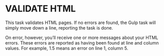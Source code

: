 # VALIDATE HTML
This task validates HTML pages. If no errors are found, the Gulp task will simply move down a line, reporting the task is done.

On error, however, you’ll receive one or more messages about your HTML errors. These errors are reported as having been found at line and column values. For example, 1.5 means an error on line 1, column 5.
